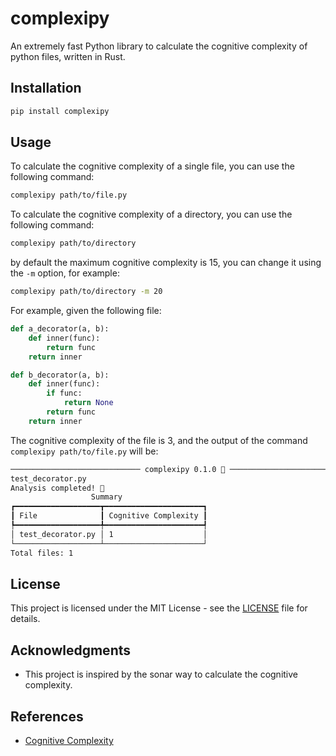 # complexipy

An extremely fast Python library to calculate the cognitive complexity of
python files, written in Rust.

## Installation

```bash
pip install complexipy
```

## Usage

To calculate the cognitive complexity of a single file, you can use the
following command:

```bash
complexipy path/to/file.py
```

To calculate the cognitive complexity of a directory, you can use the following
command:

```bash
complexipy path/to/directory
```

by default the maximum cognitive complexity is 15, you can change it using the
`-m` option, for example:

```bash
complexipy path/to/directory -m 20
```

For example, given the following file:

```python
def a_decorator(a, b):
    def inner(func):
        return func
    return inner

def b_decorator(a, b):
    def inner(func):
        if func:
            return None
        return func
    return inner
```

The cognitive complexity of the file is 3, and the output of the command
`complexipy path/to/file.py` will be:

```bash
───────────────────────────── complexipy 0.1.0 🐙 ──────────────────────────────
test_decorator.py
Analysis completed! 🎉
                  Summary
┏━━━━━━━━━━━━━━━━━━━┳━━━━━━━━━━━━━━━━━━━━━━┓
┃ File              ┃ Cognitive Complexity ┃
┡━━━━━━━━━━━━━━━━━━━╇━━━━━━━━━━━━━━━━━━━━━━┩
│ test_decorator.py │ 1                    │
└───────────────────┴──────────────────────┘
Total files: 1
```

## License

This project is licensed under the MIT License - see the [LICENSE](LICENSE) file
for details.

## Acknowledgments

- This project is inspired by the sonar way to calculate the cognitive
complexity.

## References

- [Cognitive Complexity](https://www.sonarsource.com/resources/cognitive-complexity/)
